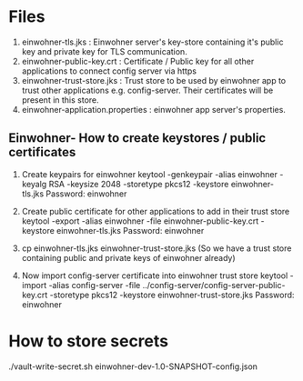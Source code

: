Files
=====
1. einwohner-tls.jks : Einwohner server's key-store containing it's public key and private key for TLS communication.
2. einwohner-public-key.crt : Certificate / Public key for all other applications to connect config server via https
3. einwohner-trust-store.jks : Trust store to be used by einwohner app to trust other applications e.g. config-server. Their certificates will be present in this store.
4. einwohner-application.properties : einwohner app server's properties.

Einwohner- How to create keystores / public certificates
-------------------------------------------------------------
1. Create keypairs for einwohner
 keytool -genkeypair -alias einwohner -keyalg RSA -keysize 2048 -storetype pkcs12 -keystore einwohner-tls.jks
 Password: einwohner
 
2. Create public certificate for other applications to add in their trust store
 keytool -export -alias einwohner -file einwohner-public-key.crt -keystore einwohner-tls.jks
 Password: einwohner

3. cp einwohner-tls.jks einwohner-trust-store.jks (So we have a trust store containing public and private keys of einwohner already)

4. Now import config-server certificate into einwohner trust store
 keytool -import -alias config-server -file ../config-server/config-server-public-key.crt -storetype pkcs12 -keystore einwohner-trust-store.jks
 Password: einwohner
 
How to store secrets
====================
./vault-write-secret.sh einwohner-dev-1.0-SNAPSHOT-config.json